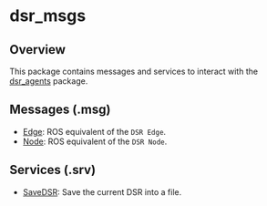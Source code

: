 # dsr_msgs

## Overview
This package contains messages and services to interact with the [dsr_agents](../dsr_agents) package.

## Messages (.msg)
* [Edge](msg/Edge.msg): ROS equivalent of the `DSR Edge`.
* [Node](msg/Node.msg): ROS equivalent of the `DSR Node`.

## Services (.srv)
* [SaveDSR](srv/SaveDSR.srv): Save the current DSR into a file.

